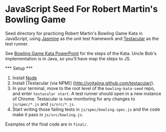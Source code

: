 JavaScript Seed For Robert Martin's Bowling Game
================================================

Seed directory for practicing Robert Martin's Bowling Game Kata in JavaScript, 
using [Jasmine](http://pivotal.github.com/jasmine/) as the unit test framework 
and [Testacular](http://vojtajina.github.com/testacular/) as the test runner.

See [Bowling Game Kata PowerPoint](https://www.google.com/url?sa=t&rct=j&q=&esrc=s&source=web&cd=2&cad=rja&ved=0CEEQFjAB&url=http%3A%2F%2Fbutunclebob.com%2Ffiles%2Fdownloads%2FBowling%2520Game%2520Kata.ppt&ei=XxX8UPyUBPKO2QXJnQE&usg=AFQjCNFHxYawc054GuRAyXzmcYUfaJ1Z6g&sig2=noN8KNSdUpBC5wR7UHrkIw&bvm=bv.41248874,d.b2I)
for the steps of the Kata.  Uncle Bob's implementation is in Java, so you'll have
map the steps to JS.

*** Setup ***

1. Install [Node](http://nodejs.org/)
2. Install [Testacular (via NPM)] (http://vojtajina.github.com/testacular/).
3. In your terminal, move to the root level of the `bowling-kata-seed` repo, and enter
`testacular start`.  A test runner should open in a new instance of Chrome.
Testacular is now monitoring for any changes to `js/spec/*.js` and 
`js/src/*.js`.
4. Start writing those failing tests in `js/spec/bowling.spec.js` and the code
make it pass in `js/src/bowling.js`.

Examples of the final code are in `final/`.
